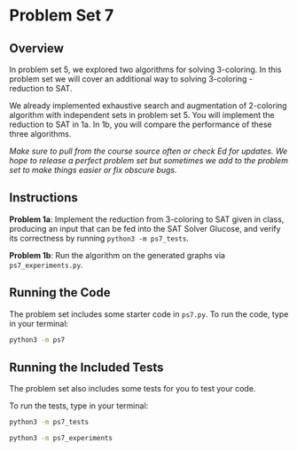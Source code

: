 # Problem Set 7

## Overview

In problem set 5, we explored two algorithms for solving 3-coloring. In this problem set we will cover an additional way to solving 3-coloring - reduction to SAT.

We already implemented exhaustive search and augmentation of 2-coloring algorithm with independent sets in problem set 5. You will implement the reduction to SAT in 1a. In 1b, you will compare the performance of these three algorithms.

*Make sure to pull from the course source often or check Ed for updates. We hope to release a perfect problem set but sometimes we add to the problem set to make things easier or fix obscure bugs.*

## Instructions

**Problem 1a**: Implement the reduction from 3-coloring to SAT given in class,  producing an input that can be fed into the SAT Solver Glucose, and verify its correctness by running `python3 -m ps7_tests`.

**Problem 1b**: Run the algorithm on the generated graphs via `ps7_experiments.py`.

## Running the Code

The problem set includes some starter code in `ps7.py`. To run the code, type in your terminal:

```bash
python3 -m ps7
```

## Running the Included Tests

The problem set also includes some tests for you to test your code.

To run the tests, type in your terminal:

```bash
python3 -m ps7_tests
```

```bash
python3 -m ps7_experiments
```
